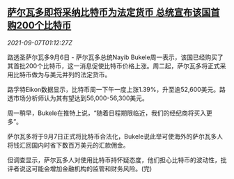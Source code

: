 <!--1630978263000-->
[萨尔瓦多即将采纳比特币为法定货币 总统宣布该国首购200个比特币](https://cn.reuters.com/article/el-salvador-bitcoin-0907-idCNKBS2G3022)
------

<div><i>2021-09-07T01:12:27Z</i></div><p>路透圣萨尔瓦多9月6日 - 萨尔瓦多总统Nayib Bukele周一表示，该国已经购买了其首批200个比特币，这一消息促使比特币价格上涨。周二起，萨尔瓦多将正式采用比特币做为与美元并列的法定货币。</p><p>路孚特Eikon数据显示，比特币周一下午一度上涨1.39%，升至逾52,600美元。路透市场分析师认为其有望达到56,000-56,300美元。</p><p>周一稍早，Bukele在推特上说，“随着日程期限临近，我们的经纪商将买入更多”。</p><p>萨尔瓦多将于9月7日正式将比特币合法化，Bukele说此举可使海外的萨尔瓦多人将钱汇回国内时省下数百万美元的汇款佣金。</p><p>但调查显示，萨尔瓦多人对使用比特币持怀疑态度，他们担心比特币的波动性，批评者说这可能会增加金融机构的监管和财务风险。(完)</p>
